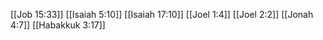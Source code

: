 [[Job 15:33]]
[[Isaiah 5:10]]
[[Isaiah 17:10]]
[[Joel 1:4]]
[[Joel 2:2]]
[[Jonah 4:7]]
[[Habakkuk 3:17]]
